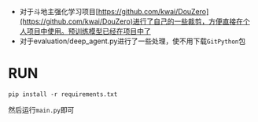 - 对于斗地主强化学习项目[https://github.com/kwai/DouZero](https://github.com/kwai/DouZero)进行了自己的一些裁剪，方便直接在个人项目中使用。预训练模型已经在项目中了
- 对于evaluation/deep_agent.py进行了一些处理，使不用下载`GitPython`包
# RUN
```
pip install -r requirements.txt
```
然后运行`main.py`即可